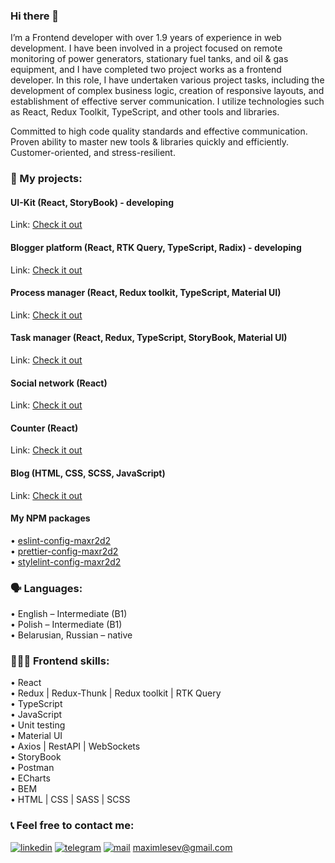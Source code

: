 ### Hi there 👋

I’m a Frontend developer with over 1.9 years of experience in web development. I have been involved in a project focused on remote monitoring of power generators, stationary fuel tanks, and oil & gas equipment, and I have completed two project works as a frontend developer. In this role, I have undertaken various project tasks, including the development of complex business logic, creation of responsive layouts, and establishment of effective server communication. I utilize technologies such as React, Redux Toolkit, TypeScript, and other tools and libraries.

Committed to high code quality standards and effective communication. Proven ability to master new tools & libraries quickly and efficiently. Customer-oriented, and stress-resilient.

### 💼 My projects:

#### UI-Kit (React, StoryBook) - developing
Link: <a href="https://github.com/MaksLeseu/ui-kit-package">Check it out</a>

#### Blogger platform (React, RTK Query, TypeScript, Radix) - developing
Link: <a href="https://github.com/MaksLeseu/we-platform/tree/dev">Check it out</a>

#### Process manager (React, Redux toolkit, TypeScript, Material UI)
Link: <a href="https://github.com/MaksLeseu/todolist-toolkit">Check it out</a>

#### Task manager (React, Redux, TypeScript, StoryBook, Material UI)
Link: <a href="https://github.com/MaksLeseu/Todolist">Check it out</a>

#### Social network (React)
Link: <a href="https://github.com/MaksLeseu/social-network">Check it out</a>

#### Counter (React)
Link: <a href="https://github.com/MaksLeseu/counter">Check it out</a>

#### Blog (HTML, CSS, SCSS, JavaScript)
Link: <a href="https://github.com/MaksLeseu/blog">Check it out</a>

#### My NPM packages
• <a href="https://github.com/MaksLeseu/eslint-config-maxr2d2">eslint-config-maxr2d2</a> <br>
• <a href="https://github.com/MaksLeseu/prettier-config-maxr2d2">prettier-config-maxr2d2</a> <br>
• <a href="https://github.com/MaksLeseu/stylelint-config-maxr2d2">stylelint-config-maxr2d2</a> <br>


### 🗣️ Languages:
 • English – Intermediate (B1) <br>
 • Polish – Intermediate (B1) <br>
 • Belarusian, Russian – native <br>

### 🧑🏻‍💻 Frontend skills:
• React <br>
• Redux | Redux-Thunk | Redux toolkit | RTK Query <br>
• TypeScript <br>
• JavaScript <br>
• Unit testing <br>
• Material UI <br>
• Axios | RestAPI | WebSockets <br>
• StoryBook <br>
• Postman <br>
• ECharts <br>
• BEM <br>
• HTML | CSS | SASS | SCSS <br>

### 📞 Feel free to contact me: 
[<img alt="linkedin" src="https://img.shields.io/badge/LinkedIn-1572B6?style=for-the-badge&logo=linkedin&logoColor=white" />](https://www.linkedin.com/in/maxim-lesev-frontend/)
[<img src="https://img.shields.io/badge/Telegram-1572B6?style=for-the-badge&logo=telegram&logoColor=white" alt='telegram'/>](https://t.me/MaximFrontend)
[<img src='https://img.shields.io/badge/Gmail-1572B6?style=for-the-badge&logo=gmail&logoColor=white' alt='mail'/>](maximlesev@gmail.com) maximlesev@gmail.com
